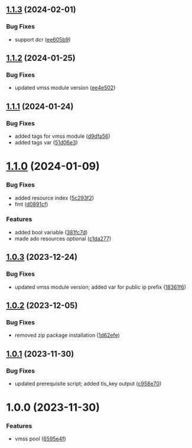 ## [1.1.3](https://github.com/data-platform-hq/terraform-azuredevops-vmss-pool/compare/v1.1.2...v1.1.3) (2024-02-01)


### Bug Fixes

* support dcr ([ee605b9](https://github.com/data-platform-hq/terraform-azuredevops-vmss-pool/commit/ee605b9ef260c9a193e60e021b539bd36c21b3ee))

## [1.1.2](https://github.com/data-platform-hq/terraform-azuredevops-vmss-pool/compare/v1.1.1...v1.1.2) (2024-01-25)


### Bug Fixes

* updated vmss module version ([ee4e502](https://github.com/data-platform-hq/terraform-azuredevops-vmss-pool/commit/ee4e502bc18b296d3e13108178a35594d230cea3))

## [1.1.1](https://github.com/data-platform-hq/terraform-azuredevops-vmss-pool/compare/v1.1.0...v1.1.1) (2024-01-24)


### Bug Fixes

* added tags for vmss module ([d9dfa56](https://github.com/data-platform-hq/terraform-azuredevops-vmss-pool/commit/d9dfa5654573d50df14fe547b2abd723992bb1f0))
* added tags var ([51d06e3](https://github.com/data-platform-hq/terraform-azuredevops-vmss-pool/commit/51d06e3ddd70b65472aa3d3be3e2026bab9fc488))

# [1.1.0](https://github.com/data-platform-hq/terraform-azuredevops-vmss-pool/compare/v1.0.3...v1.1.0) (2024-01-09)


### Bug Fixes

* added resource index ([5c293f2](https://github.com/data-platform-hq/terraform-azuredevops-vmss-pool/commit/5c293f2d96bca6e5d25c88508464e0b94a5add6b))
* fmt ([d0891cf](https://github.com/data-platform-hq/terraform-azuredevops-vmss-pool/commit/d0891cf1c86a27bc5cb42a80305aeb43fe60bc71))


### Features

* added bool variable ([381fc7d](https://github.com/data-platform-hq/terraform-azuredevops-vmss-pool/commit/381fc7d294e38780b3774f9fd7f84e94d2cc068a))
* made ado resources optional ([c1da277](https://github.com/data-platform-hq/terraform-azuredevops-vmss-pool/commit/c1da27763ee7b9d847d755a9a85f4707e2276c02))

## [1.0.3](https://github.com/data-platform-hq/terraform-azuredevops-vmss-pool/compare/v1.0.2...v1.0.3) (2023-12-24)


### Bug Fixes

* updated vmss module version; added var for public ip prefix ([18361f6](https://github.com/data-platform-hq/terraform-azuredevops-vmss-pool/commit/18361f60e5c57e0d652e1aa3d7b08fca7726e64d))

## [1.0.2](https://github.com/data-platform-hq/terraform-azuredevops-vmss-pool/compare/v1.0.1...v1.0.2) (2023-12-05)


### Bug Fixes

* removed zip package installation ([1d62efe](https://github.com/data-platform-hq/terraform-azuredevops-vmss-pool/commit/1d62efe22c97b4ae624ea76ed9c36970beb8bbc2))

## [1.0.1](https://github.com/data-platform-hq/terraform-azuredevops-vmss-pool/compare/v1.0.0...v1.0.1) (2023-11-30)


### Bug Fixes

* updated prerequisite script; added tls_key output ([c958e70](https://github.com/data-platform-hq/terraform-azuredevops-vmss-pool/commit/c958e70c7982ee988e9a45e383c56753649965d2))

# 1.0.0 (2023-11-30)


### Features

* vmss pool ([6595e4f](https://github.com/data-platform-hq/terraform-azuredevops-vmss-pool/commit/6595e4fbe6455f29f4adc1ac4dad57c70f10fb7f))
